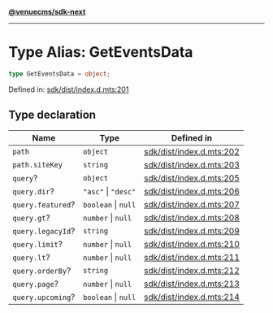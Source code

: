 [**@venuecms/sdk-next**](../Index.md)

***

# Type Alias: GetEventsData

```ts
type GetEventsData = object;
```

Defined in: [sdk/dist/index.d.mts:201](https://github.com/venuecms/sdk/blob/1c1bdce3c89568d47e3eb3ec42df293b4e3a3a09/packages/sdk/dist/index.d.mts#L201)

## Type declaration

| Name | Type | Defined in |
| ------ | ------ | ------ |
| <a id="path"></a> `path` | `object` | [sdk/dist/index.d.mts:202](https://github.com/venuecms/sdk/blob/1c1bdce3c89568d47e3eb3ec42df293b4e3a3a09/packages/sdk/dist/index.d.mts#L202) |
| `path.siteKey` | `string` | [sdk/dist/index.d.mts:203](https://github.com/venuecms/sdk/blob/1c1bdce3c89568d47e3eb3ec42df293b4e3a3a09/packages/sdk/dist/index.d.mts#L203) |
| <a id="query"></a> `query`? | `object` | [sdk/dist/index.d.mts:205](https://github.com/venuecms/sdk/blob/1c1bdce3c89568d47e3eb3ec42df293b4e3a3a09/packages/sdk/dist/index.d.mts#L205) |
| `query.dir`? | `"asc"` \| `"desc"` | [sdk/dist/index.d.mts:206](https://github.com/venuecms/sdk/blob/1c1bdce3c89568d47e3eb3ec42df293b4e3a3a09/packages/sdk/dist/index.d.mts#L206) |
| `query.featured`? | `boolean` \| `null` | [sdk/dist/index.d.mts:207](https://github.com/venuecms/sdk/blob/1c1bdce3c89568d47e3eb3ec42df293b4e3a3a09/packages/sdk/dist/index.d.mts#L207) |
| `query.gt`? | `number` \| `null` | [sdk/dist/index.d.mts:208](https://github.com/venuecms/sdk/blob/1c1bdce3c89568d47e3eb3ec42df293b4e3a3a09/packages/sdk/dist/index.d.mts#L208) |
| `query.legacyId`? | `string` | [sdk/dist/index.d.mts:209](https://github.com/venuecms/sdk/blob/1c1bdce3c89568d47e3eb3ec42df293b4e3a3a09/packages/sdk/dist/index.d.mts#L209) |
| `query.limit`? | `number` \| `null` | [sdk/dist/index.d.mts:210](https://github.com/venuecms/sdk/blob/1c1bdce3c89568d47e3eb3ec42df293b4e3a3a09/packages/sdk/dist/index.d.mts#L210) |
| `query.lt`? | `number` \| `null` | [sdk/dist/index.d.mts:211](https://github.com/venuecms/sdk/blob/1c1bdce3c89568d47e3eb3ec42df293b4e3a3a09/packages/sdk/dist/index.d.mts#L211) |
| `query.orderBy`? | `string` | [sdk/dist/index.d.mts:212](https://github.com/venuecms/sdk/blob/1c1bdce3c89568d47e3eb3ec42df293b4e3a3a09/packages/sdk/dist/index.d.mts#L212) |
| `query.page`? | `number` \| `null` | [sdk/dist/index.d.mts:213](https://github.com/venuecms/sdk/blob/1c1bdce3c89568d47e3eb3ec42df293b4e3a3a09/packages/sdk/dist/index.d.mts#L213) |
| `query.upcoming`? | `boolean` \| `null` | [sdk/dist/index.d.mts:214](https://github.com/venuecms/sdk/blob/1c1bdce3c89568d47e3eb3ec42df293b4e3a3a09/packages/sdk/dist/index.d.mts#L214) |
